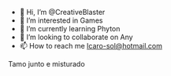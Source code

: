 - 👋 Hi, I’m @CreativeBlaster
- 👀 I’m interested in Games
- 🌱 I’m currently learning Phyton
- 💞️ I’m looking to collaborate on Any
- 📫 How to reach me Icaro-sol@hotmail.com

Tamo junto e misturado

<!---
CreativeBlaster/CreativeBlaster is a ✨ special ✨ repository because its `README.md` (this file) appears on your GitHub profile.
You can click the Preview link to take a look at your changes.
--->
